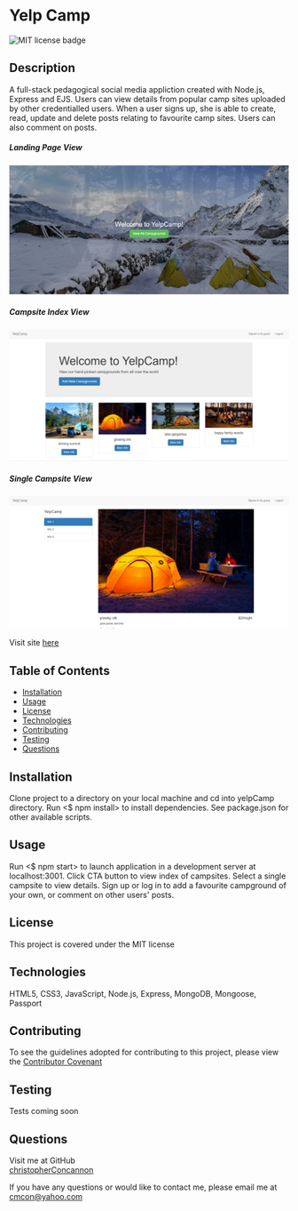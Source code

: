 # Yelp Camp

![MIT license badge](https://img.shields.io/badge/license-MIT-green)

## Description
A full-stack pedagogical social media appliction created with Node.js, Express and EJS.  Users can view details from popular camp sites uploaded by other credentialled users.  When a user signs up, she is able to create, read, update and delete posts relating to favourite camp sites.  Users can also comment on posts.

##### Landing Page View
![Landing Page View Screenshot](./assets/images/screenshot.jpg)
##### Campsite Index View
![Campsite Index View Screenshot](./assets/images/screenshot2.png)
##### Single Campsite View
![Single Campsite View Screenshot](./assets/images/screenshot3.png)

Visit site [here](https://yelp-camp-xo.herokuapp.com/)

## Table of Contents
  * [Installation](#installation)
  * [Usage](#usage)
  * [License](#license)
  * [Technologies](#technologies)
  * [Contributing](#contributing)
  * [Testing](#testing)
  * [Questions](#questions)
  
## Installation
Clone project to a directory on your local machine and cd into yelpCamp directory.  Run <$ npm install> to install dependencies.  See package.json for other available scripts.

## Usage
Run <$ npm start> to launch application in a development server at localhost:3001.  Click CTA button to view index of campsites.  Select a single campsite to view details.  Sign up or log in to add a favourite campground of your own, or comment on other users' posts.  

## License 
This project is covered under the MIT license 

## Technologies 
HTML5, CSS3, JavaScript, Node.js, Express, MongoDB, Mongoose, Passport

## Contributing
To see the guidelines adopted for contributing to this project, please view the [Contributor Covenant](https://www.contributor-covenant.org/version/2/0/code_of_conduct/code_of_conduct.txt)

## Testing
Tests coming soon

## Questions
Visit me at GitHub  
[christopherConcannon](https://github.com/christopherConcannon)
  
If you have any questions or would like to contact me, please email me at  
[cmcon@yahoo.com](mailto:cmcon@yahoo.com)


